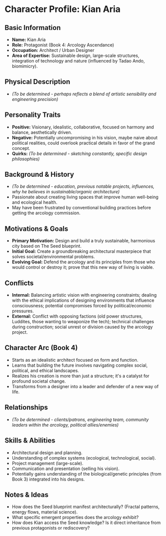 # Character Profile: Kian Aria

## Basic Information
- **Name:** Kian Aria
- **Role:** Protagonist (Book 4: Arcology Ascendance)
- **Occupation:** Architect / Urban Designer
- **Area of Expertise:** Sustainable design, large-scale structures, integration of technology and nature (influenced by Tadao Ando, biomimicry).

## Physical Description
- *(To be determined - perhaps reflects a blend of artistic sensibility and engineering precision)*

## Personality Traits
- **Positive:** Visionary, idealistic, collaborative, focused on harmony and balance, aesthetically driven.
- **Negative:** Potentially uncompromising in his vision, maybe naive about political realities, could overlook practical details in favor of the grand concept.
- **Quirks:** *(To be determined - sketching constantly, specific design philosophies)*

## Background & History
- *(To be determined - education, previous notable projects, influences, why he believes in sustainable/organic architecture)*
- Passionate about creating living spaces that improve human well-being and ecological health.
- May have been frustrated by conventional building practices before getting the arcology commission.

## Motivations & Goals
- **Primary Motivation:** Design and build a truly sustainable, harmonious city based on The Seed blueprint.
- **Initial Goal:** Create a groundbreaking architectural masterpiece that solves societal/environmental problems.
- **Evolving Goal:** Defend the arcology and its principles from those who would control or destroy it; prove that this new way of living is viable.

## Conflicts
- **Internal:** Balancing artistic vision with engineering constraints; dealing with the ethical implications of designing environments that influence consciousness; potential compromises forced by political/economic pressures.
- **External:** Conflict with opposing factions (old power structures, Luddites, those wanting to weaponize the tech); technical challenges during construction; social unrest or division caused by the arcology project.

## Character Arc (Book 4)
- Starts as an idealistic architect focused on form and function.
- Learns that building the future involves navigating complex social, political, and ethical landscapes.
- Realizes his creation is more than just a structure; it's a catalyst for profound societal change.
- Transforms from a designer into a leader and defender of a new way of life.

## Relationships
- *(To be determined - clients/patrons, engineering team, community leaders within the arcology, political allies/enemies)*

## Skills & Abilities
- Architectural design and planning.
- Understanding of complex systems (ecological, technological, social).
- Project management (large-scale).
- Communication and presentation (selling his vision).
- Potentially gains understanding of the biological/genetic principles (from Book 3) integrated into his designs.

## Notes & Ideas
- How does the Seed blueprint manifest architecturally? (Fractal patterns, energy flows, material science).
- What specific emergent properties does the arcology exhibit?
- How does Kian access the Seed knowledge? Is it direct inheritance from previous protagonists or rediscovery? 